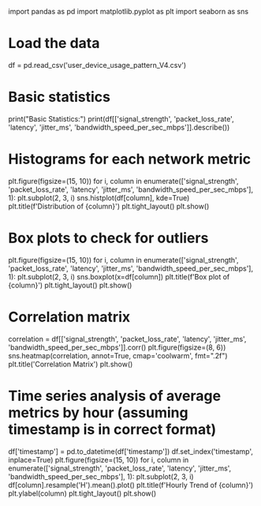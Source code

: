 import pandas as pd
import matplotlib.pyplot as plt
import seaborn as sns

# Load the data
df = pd.read_csv('user_device_usage_pattern_V4.csv')

# Basic statistics
print("Basic Statistics:")
print(df[['signal_strength', 'packet_loss_rate', 'latency', 'jitter_ms', 'bandwidth_speed_per_sec_mbps']].describe())

# Histograms for each network metric
plt.figure(figsize=(15, 10))
for i, column in enumerate(['signal_strength', 'packet_loss_rate', 'latency', 'jitter_ms', 'bandwidth_speed_per_sec_mbps'], 1):
    plt.subplot(2, 3, i)
    sns.histplot(df[column], kde=True)
    plt.title(f'Distribution of {column}')
plt.tight_layout()
plt.show()

# Box plots to check for outliers
plt.figure(figsize=(15, 10))
for i, column in enumerate(['signal_strength', 'packet_loss_rate', 'latency', 'jitter_ms', 'bandwidth_speed_per_sec_mbps'], 1):
    plt.subplot(2, 3, i)
    sns.boxplot(x=df[column])
    plt.title(f'Box plot of {column}')
plt.tight_layout()
plt.show()

# Correlation matrix
correlation = df[['signal_strength', 'packet_loss_rate', 'latency', 'jitter_ms', 'bandwidth_speed_per_sec_mbps']].corr()
plt.figure(figsize=(8, 6))
sns.heatmap(correlation, annot=True, cmap='coolwarm', fmt=".2f")
plt.title('Correlation Matrix')
plt.show()

# Time series analysis of average metrics by hour (assuming timestamp is in correct format)
df['timestamp'] = pd.to_datetime(df['timestamp'])
df.set_index('timestamp', inplace=True)
plt.figure(figsize=(15, 10))
for i, column in enumerate(['signal_strength', 'packet_loss_rate', 'latency', 'jitter_ms', 'bandwidth_speed_per_sec_mbps'], 1):
    plt.subplot(2, 3, i)
    df[column].resample('H').mean().plot()
    plt.title(f'Hourly Trend of {column}')
    plt.ylabel(column)
plt.tight_layout()
plt.show()
